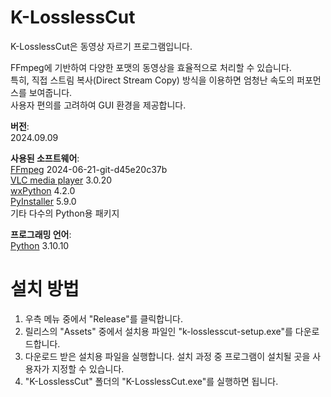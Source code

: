 # K-LosslessCut
<p>K-LosslessCut은 동영상 자르기 프로그램입니다.
<p>FFmpeg에 기반하여 다양한 포맷의 동영상을 효율적으로 처리할 수 있습니다.
<br>특히, 직접 스트림 복사(Direct Stream Copy) 방식을 이용하면 엄청난 속도의 퍼포먼스를 보여줍니다.  
<br>사용자 편의를 고려하여 GUI 환경을 제공합니다.

<p><strong>버전</strong>: 
<br>2024.09.09
<p><strong>사용된 소프트웨어</strong>: 
<br><a href="https://www.ffmpeg.org/">FFmpeg</a> 2024-06-21-git-d45e20c37b
<br><a href="https://www.videolan.org/vlc/">VLC media player</a> 3.0.20
<br><a href="https://wxpython.org/">wxPython</a> 4.2.0
<br><a href="https://pyinstaller.org/">PyInstaller</a> 5.9.0  
<br>기타 다수의 Python용 패키지
<p><strong>프로그래밍 언어</strong>:
<br><a href="https://www.python.org/">Python</a> 3.10.10

# 설치 방법
<ol>
  <li>우측 메뉴 중에서 "Release"를 클릭합니다.</li>
  <li>릴리스의 "Assets" 중에서 설치용 파일인 "k-losslesscut-setup.exe"를 다운로드합니다.</li>
  <li>다운로드 받은 설치용 파일을 실행합니다. 설치 과정 중 프로그램이 설치될 곳을 사용자가 지정할 수 있습니다.</li>
  <li>"K-LosslessCut" 폴더의 "K-LosslessCut.exe"를 실행하면 됩니다.</li>
</ol>
